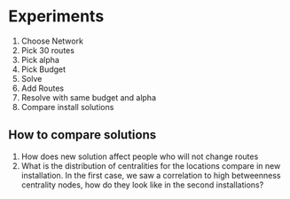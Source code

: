 # Experiments
1. Choose Network
2. Pick 30 routes
3. Pick alpha
4. Pick Budget
5. Solve
6. Add Routes
7. Resolve with same budget and alpha
8. Compare install solutions

## How to compare solutions
1. How does new solution affect people who will not change routes
2. What is the distribution of centralities for the locations compare in new installation.
In the first case, we saw a correlation to high betweenness centrality nodes, how do they look like in the second installations?

